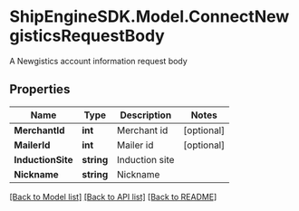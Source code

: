 # ShipEngineSDK.Model.ConnectNewgisticsRequestBody
A Newgistics account information request body

## Properties

Name | Type | Description | Notes
------------ | ------------- | ------------- | -------------
**MerchantId** | **int** | Merchant id | [optional] 
**MailerId** | **int** | Mailer id | [optional] 
**InductionSite** | **string** | Induction site | 
**Nickname** | **string** | Nickname | 

[[Back to Model list]](../README.md#documentation-for-models) [[Back to API list]](../README.md#documentation-for-api-endpoints) [[Back to README]](../README.md)


